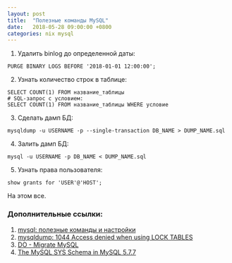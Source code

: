 ```yaml
---
layout: post
title:  "Полезные команды MySQL"
date:   2018-05-28 09:00:00 +0800
categories: nix mysql
---
```


1. Удалить binlog до определенной даты:
```
PURGE BINARY LOGS BEFORE '2018-01-01 12:00:00';
```
2. Узнать количество строк в таблице:
```
SELECT COUNT(1) FROM название_таблицы
# SQL-запрос с условием:
SELECT COUNT(1) FROM название_таблицы WHERE условие
```
3. Сделать дамп БД:
```
mysqldump -u USERNAME -p --single-transaction DB_NAME > DUMP_NAME.sql
```
4. Залить дамп БД:
```
mysql -u USERNAME -p DB_NAME < DUMP_NAME.sql
```
5. Узнать права пользователя:
```
show grants for 'USER'@'HOST';
```

На этом все.

### Дополнительные ссылки:
1. [mysql: полезные команды и настройки](https://proft.me/2011/07/19/mysql-poleznye-komandy-i-nastrojki/)
2. [mysqldump: 1044 Access denied when using LOCK TABLES](https://michaelrigart.be/mysqldump-1044-access-denied-using-lock-tables/)
3. [DO - Migrate MySQL](https://www.digitalocean.com/community/tutorials/how-to-migrate-a-mysql-database-between-two-servers)
4. [The MySQL SYS Schema in MySQL 5.7.7](https://mysqlserverteam.com/the-mysql-sys-schema-in-mysql-5-7-7/)